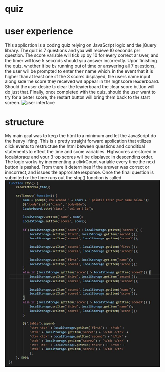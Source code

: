 # quiz

# user experience
This application is a coding quiz relying on JavaScript logic and the jQuery library. The quiz is 7 
questions and you will recieve 10 seconds per question. The score variable will tick up by 10 for every 
correct answer, and the timer will lose 5 seconds should you answer incorrectly. Upon finishing the quiz,
whether it be by running out of time or answering all 7 questions, the user will be prompted to enter 
their name which, in the event that it is higher than at least one of the 3 scores displayed, the users 
name input along side the score they recieved will appear in the highscore leaderboard. Should the user 
desire to clear the leaderboard the clear score button will do just that. Finally, once completed with 
the quiz, should the user want to try for a better score, the restart button will bring them back to the 
start screen.
![user interface](/images/ui.png "Optional Title")

# structure
My main goal was to keep the html to a minimum and let the JavaScript do the heavy lifting. This is a 
pretty straight forward application that utilizes click events to restructure the html between questions 
and conditioal statements to effect the time and score variables. Highscores are stored in localstorage 
and your 3 top scores will be displayed in descending order. The logic works by incrementing a clickCount 
variable every time the next button is pushed. From there it determines if the answer was correct or 
inncorrect, and issues the approriate response. Once the final question is submited or the time runs out
the stop() function is called. 
![stop function](/images/stop.jpg "Optional Title")